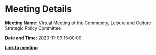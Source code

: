 # Meeting Details

**Meeting Name:** Virtual Meeting of the Community, Leisure and Culture Strategic Policy Committee

**Date and Time:** 2020-11-09 15:00:00

**<a href="https://www.limerick.ie/council/whats-on/meeting-community-leisure-and-culture-strategic-policy-committee-3" target="_blank">Link to meeting</a>**
